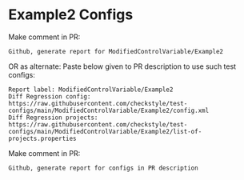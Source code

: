 # Example2 Configs
Make comment in PR:
```
Github, generate report for ModifiedControlVariable/Example2
```
OR as alternate:
Paste below given to PR description to use such test configs:
```
Report label: ModifiedControlVariable/Example2
Diff Regression config: https://raw.githubusercontent.com/checkstyle/test-configs/main/ModifiedControlVariable/Example2/config.xml
Diff Regression projects: https://raw.githubusercontent.com/checkstyle/test-configs/main/ModifiedControlVariable/Example2/list-of-projects.properties
```
Make comment in PR:
```
Github, generate report for configs in PR description
```
